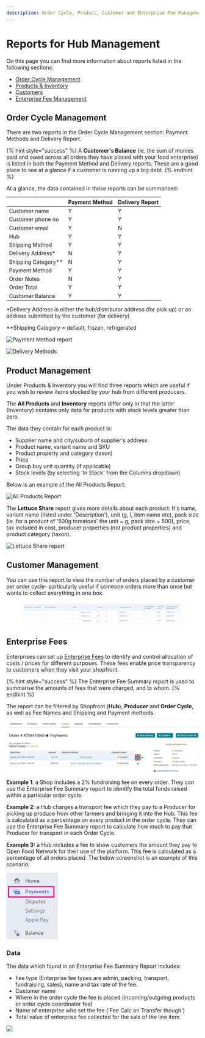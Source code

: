 ```yaml
---
description: Order Cycle, Product, Customer and Enterprise Fee Management reports
---
```


# Reports for Hub Management

On this page you can find more information about reports listed in the following sections:

* [Order Cycle Management](reports-for-hub-management.md#order-cycle-management)
* [Products & Inventory](reports-for-hub-management.md#product-management)
* [Customers](reports-for-hub-management.md#customer-management)
* [Enterprise Fee Management](reports-for-hub-management.md#enterprise-fees)

## Order Cycle Management

There are two reports in the Order Cycle Management section: Payment Methods and Delivery Report.&#x20;

{% hint style="success" %}
A **Customer's Balance** (ie. the sum of monies paid and owed across all orders they have placed with your food enterprise) is listed in both the Payment Method and Delivery reports. These are a good place to see at a glance if a customer is running up a big debt.
{% endhint %}

At a glance, the data contained in these reports can be summarised:

|                       | Payment Method | Delivery Report |
| --------------------- | -------------- | --------------- |
| Customer name         | Y              | Y               |
| Customer phone no     | Y              | Y               |
| Customer email        | Y              | N               |
| Hub                   | Y              | Y               |
| Shipping Method       | Y              | Y               |
| Delivery Address\*    | N              | Y               |
| Shipping Category\*\* | N              | Y               |
| Payment Method        | Y              | Y               |
| Order Notes           | N              | Y               |
| Order Total           | Y              | Y               |
| Customer Balance      | Y              | Y               |

\*Delivery Address is either the hub/distributor address (for pick up) or an address submitted by the customer (for delivery)

\*\*Shipping Category = default, frozen, refrigerated

![Payment Method report](../../.gitbook/assets/paymentmethods.jpg)

![Delivery Methods](../../.gitbook/assets/delivery-methods.jpg)

## Product Management

Under Products & Inventory you will find three reports which are useful if you wish to review items stocked by your hub from different producers.

The **All Products** and **Inventory** reports differ only in that the latter (Inventory) contains only data for products with stock levels greater than zero. &#x20;

The data they contain for each product is:

* Supplier name and city/suburb of supplier's address
* Product name, variant name and SKU
* Product property and category (taxon)
* Price
* Group buy unit quantity (if applicable)
* Stock levels (by selecting 'In Stock' from the Columns dropdown)

Below is an example of the All Products Report:

![All Products Report](../../.gitbook/assets/all-products.jpg)

The **Lettuce Share** report gives more details about each product: It's name, variant name (listed under 'Description'), unit (g, l, item name etc), pack size (ie. for a product of '500g tomatoes' the unit = g, pack size = 500), price, tax included in cost, producer properties (not product properties) and product category (taxon).

![Lettuce Share report](../../.gitbook/assets/lettuce-share.jpg)

## Customer Management

You can use this report to view the number of orders placed by a customer per order cycle- particularly useful if someone orders more than once but wants to collect everything in one box.

<figure><img src="../../.gitbook/assets/customers report.jpg" alt=""><figcaption></figcaption></figure>

## Enterprise Fees

Enterprises can set up [Enterprise Fees](../shopfront/enterprise-fees.md) to identify and control allocation of costs / prices for different purposes. These fees enable price transparency to customers when they visit your shopfront.&#x20;

{% hint style="success" %}
The Enterprise Fee Summary report is used to summarise the amounts of fees that were charged, and to whom.&#x20;
{% endhint %}

The report can be filtered by Shopfront (**Hub**), **Producer** and **Order** **Cycle**, as well as Fee Names and Shipping and Payment methods.

![Enterprise Fee Summary Report](<../../.gitbook/assets/image (24).png>)

**Example 1**: a Shop includes a 2% fundraising fee on every order. They can use the Enterprise Fee Summary report to identify the total funds raised within a particular order cycle.&#x20;

**Example 2**: a Hub charges a transport fee which they pay to a Producer for picking up produce from other farmers and bringing it into the Hub. This fee is calculated as a percentage on every product in the order cycle. They can use the Enterprise Fee Summary report to calculate how much to pay that Producer for transport in each Order Cycle.

**Example 3:** a Hub includes a fee to show customers the amount they pay to Open Food Network for their use of the platform. This fee is calculated as a percentage of all orders placed. The below screenshot is an example of this scenario:

![Enterprise Fee Summary Report for a specified Fee (Open Food Network Fee) ](<../../.gitbook/assets/image (2).png>)

### Data

The data which found in an Enterprise Fee Summary Report includes:

* Fee type (Enterprise fee types are admin, packing, transport, fundraising, sales), name and tax rate of the fee.
* Customer name
* Where in the order cycle the fee is placed (incoming/outgoing products or order cycle coordinator fee)
* Name of enterprise who set the fee ('Fee Calc on Transfer though')
* Total value of enterprise fee collected for the sale of the line item.

![](../../.gitbook/assets/enterprise-fee-report.jpg)
